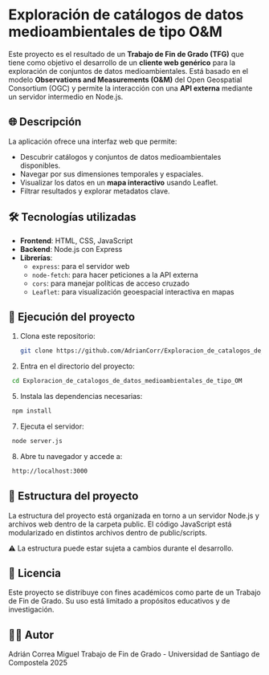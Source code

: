# Exploración de catálogos de datos medioambientales de tipo O&M

Este proyecto es el resultado de un **Trabajo de Fin de Grado (TFG)** que tiene como objetivo el desarrollo de un **cliente web genérico** para la exploración de conjuntos de datos medioambientales. Está basado en el modelo **Observations and Measurements (O&M)** del Open Geospatial Consortium (OGC) y permite la interacción con una **API externa** mediante un servidor intermedio en Node.js.

## 🌐 Descripción

La aplicación ofrece una interfaz web que permite:

- Descubrir catálogos y conjuntos de datos medioambientales disponibles.
- Navegar por sus dimensiones temporales y espaciales.
- Visualizar los datos en un **mapa interactivo** usando Leaflet.
- Filtrar resultados y explorar metadatos clave.

## 🛠️ Tecnologías utilizadas

- **Frontend**: HTML, CSS, JavaScript  
- **Backend**: Node.js con Express  
- **Librerías**:
  - `express`: para el servidor web
  - `node-fetch`: para hacer peticiones a la API externa
  - `cors`: para manejar políticas de acceso cruzado
  - `Leaflet`: para visualización geoespacial interactiva en mapas

## 🚀 Ejecución del proyecto

1. Clona este repositorio:
   ```bash
   git clone https://github.com/AdrianCorr/Exploracion_de_catalogos_de_datos_medioambientales_de_tipo_OM.git
   ```
2. Entra en el directorio del proyecto:
  ```bash
   cd Exploracion_de_catalogos_de_datos_medioambientales_de_tipo_OM
  ```
5. Instala las dependencias necesarias:
  ```bash
   npm install
  ```
7. Ejecuta el servidor:
  ```bash
   node server.js
  ```
8. Abre tu navegador y accede a:
  ```bash
   http://localhost:3000
  ```

## 📁 Estructura del proyecto
La estructura del proyecto está organizada en torno a un servidor Node.js y archivos web dentro de la carpeta public. El código JavaScript está modularizado en distintos archivos dentro de public/scripts.

   ⚠️ La estructura puede estar sujeta a cambios durante el desarrollo.

## 📄 Licencia

Este proyecto se distribuye con fines académicos como parte de un Trabajo de Fin de Grado. Su uso está limitado a propósitos educativos y de investigación.

## 👨‍🎓 Autor

Adrián Correa Miguel
Trabajo de Fin de Grado - Universidad de Santiago de Compostela
2025